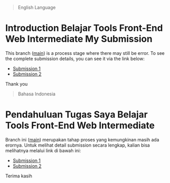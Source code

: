 > English Language

# Introduction Belajar Tools Front-End Web Intermediate My Submission

This branch ([main](https://github.com/wilsonoey60/Belajar-Tools-Front-End-Web-Intermediate)) is a process stage where there may still be error. To see the complete submission details, you can see it via the link below:

-   [Submission 1](https://github.com/wilsonoey60/Belajar-Tools-Front-End-Web-Intermediate/tree/submission-1)
-   [Submission 2](https://github.com/wilsonoey60/Belajar-Tools-Front-End-Web-Intermediate/tree/submission-1)

Thank you

> Bahasa Indonesia

# Pendahuluan Tugas Saya Belajar Tools Front-End Web Intermediate

Branch ini ([main](https://github.com/wilsonoey60/Belajar-Tools-Front-End-Web-Intermediate)) merupakan tahap proses yang kemungkinan masih ada erornya. Untuk melihat detail submission secara lengkap, kalian bisa melihatnya melalui link di bawah ini:

-   [Submission 1](https://github.com/wilsonoey60/Belajar-Tools-Front-End-Web-Intermediate/tree/submission-1)
-   [Submission 2](https://github.com/wilsonoey60/Belajar-Tools-Front-End-Web-Intermediate/tree/submission-1)

Terima kasih
